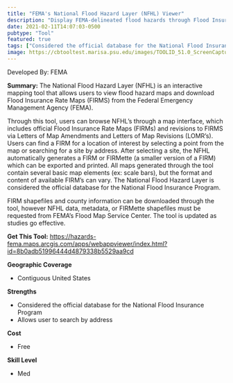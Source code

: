 ```yaml
---
title: "FEMA's National Flood Hazard Layer (NFHL) Viewer"
description: "Display FEMA-delineated flood hazards through Flood Insurance Rate Maps (FIRMs) and revisions to FIRMS via Letters of Map Amendments and Letters of Map Revisions (LOMRs)"
date: 2021-02-11T14:07:03-0500
pubtype: "Tool"
featured: true
tags: ["Considered the official database for the National Flood Insurance Program", "Allows user to search by address"]
image: https://cbtooltest.marisa.psu.edu/images/TOOLID_51.0_ScreenCapture-1.png
---
```

Developed By: FEMA

**Summary:** The National Flood Hazard Layer (NFHL) is an interactive mapping tool that allows users to view flood hazard maps and download Flood Insurance Rate Maps (FIRMS) from the Federal Emergency Management Agency (FEMA).

Through this tool, users can browse NFHL’s through a map interface, which includes official Flood Insurance Rate Maps (FIRMs) and revisions to FIRMS via Letters of Map Amendments and Letters of Map Revisions (LOMR’s). Users can find a FIRM for a location of interest by selecting a point from the map or searching for a site by address. After selecting a site, the NFHL automatically generates a FIRM or FIRMette (a smaller version of a FIRM) which can be exported and printed. All maps generated through the tool contain several basic map elements (ex: scale bars), but the format and content of available FIRM’s can vary. The National Flood Hazard Layer is considered the official database for the National Flood Insurance Program. 

FIRM shapefiles and county information can be downloaded through the tool, however NFHL data, metadata, or FIRMette shapefiles must be requested from FEMA’s Flood Map Service Center. The tool is updated as studies go effective.

__**Get This Tool:**__ https://hazards-fema.maps.arcgis.com/apps/webappviewer/index.html?id=8b0adb51996444d4879338b5529aa9cd

__**Geographic Coverage**__
- Contiguous United States

__**Strengths**__
-  Considered the official database for the National Flood Insurance Program
-  Allows user to search by address

__**Cost**__
- Free

__**Skill Level**__
- Med
